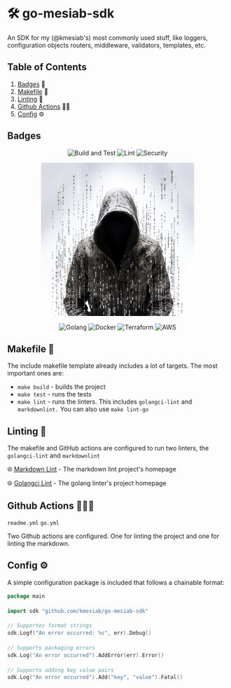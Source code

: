# 🛠️ go-mesiab-sdk

An SDK for my (@kmesiab's) most commonly used stuff, like loggers,
configuration objects routers, middleware, validators, templates, etc.

## Table of Contents

1. [Badges](#badges) 📛
2. [Makefile](#makefile-) 🚀
3. [Linting](#linting-)  🧹
4. [Github Actions](#github-actions-) 👷🏼‍ <!-- markdownlint-disable-line MD051 --><!-- markdownlint-disable-line MD013 -->
5. [Config](#config-) ⚙️ <!-- markdownlint-disable-line MD051 -->

## Badges

<div align="center"><!-- markdownlint-disable-line MD033 -->

![Build and Test](https://github.com/kmesiab/go-mesiab-sdk/actions/workflows/go.yml/badge.svg)
![Lint](https://github.com/kmesiab/go-mesiab-sdk/actions/workflows/lint.yml/badge.svg)
![Security](https://github.com/kmesiab/go-mesiab-sdk/actions/workflows/sec.yml/badge.svg)

![Logo](./assets/logo-small.png)

![Golang](https://img.shields.io/badge/Go-00add8.svg?labelColor=171e21&style=for-the-badge&logo=go)
![Docker](https://img.shields.io/badge/docker-%230db7ed.svg?style=for-the-badge&logo=docker&logoColor=white)
![Terraform](https://img.shields.io/badge/terraform-%235835CC.svg?style=for-the-badge&logo=terraform&logoColor=white)
![AWS](https://img.shields.io/badge/AWS-%23FF9900.svg?style=for-the-badge&logo=amazon-aws&logoColor=white)

</div>

## Makefile 🚀

The include makefile template already includes a lot of
targets. The most important ones are:

- `make build` - builds the project
- `make test` - runs the tests
- `make lint` - runs the linters. This includes `golangci-lint` and
`markdownlint.` You can also use `make lint-go`

## Linting 🧹

The makefile and GitHub actions are configured to run two linters,
the `golangci-lint` and `markdownlint`

🌐 [Markdown Lint](https://github.com/DavidAnson/markdownlint) -
The markdown lint project's homepage

🌐 [Golangci Lint](https://github.com/golangci/golangci-lint) -
The golang linter's project homepage

## Github Actions 👷🏼‍♂️

`readme.yml`
`go.yml`

Two Github actions are configured. One for linting the project and one
for linting the markdown.

## Config ⚙️

A simple configuration package is included that follows a chainable format:

```go
package main

import sdk "github.com/kmesiab/go-mesiab-sdk"

// Supportes format strings
sdk.Logf("An error occurred: %s", err).Debug()

// Supports packaging errors
sdk.Log("An error occurred").AddError(err).Error()

// Supports adding key value pairs
sdk.Log("An error occurred").Add("key", "value").Fatal()
```
